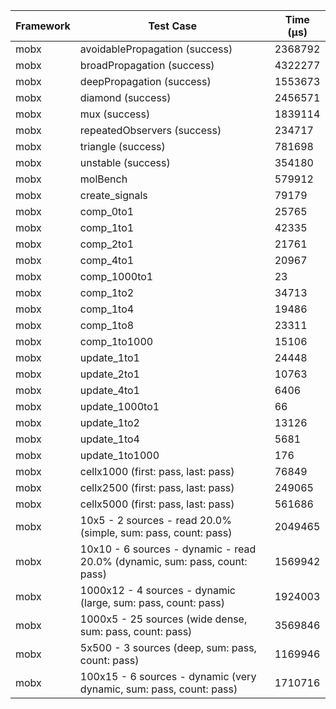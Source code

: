 | Framework | Test Case | Time (μs) |
| --- | --- | --- |
| mobx | avoidablePropagation (success) | 2368792 |
| mobx | broadPropagation (success) | 4322277 |
| mobx | deepPropagation (success) | 1553673 |
| mobx | diamond (success) | 2456571 |
| mobx | mux (success) | 1839114 |
| mobx | repeatedObservers (success) | 234717 |
| mobx | triangle (success) | 781698 |
| mobx | unstable (success) | 354180 |
| mobx | molBench | 579912 |
| mobx | create_signals | 79179 |
| mobx | comp_0to1 | 25765 |
| mobx | comp_1to1 | 42335 |
| mobx | comp_2to1 | 21761 |
| mobx | comp_4to1 | 20967 |
| mobx | comp_1000to1 | 23 |
| mobx | comp_1to2 | 34713 |
| mobx | comp_1to4 | 19486 |
| mobx | comp_1to8 | 23311 |
| mobx | comp_1to1000 | 15106 |
| mobx | update_1to1 | 24448 |
| mobx | update_2to1 | 10763 |
| mobx | update_4to1 | 6406 |
| mobx | update_1000to1 | 66 |
| mobx | update_1to2 | 13126 |
| mobx | update_1to4 | 5681 |
| mobx | update_1to1000 | 176 |
| mobx | cellx1000 (first: pass, last: pass) | 76849 |
| mobx | cellx2500 (first: pass, last: pass) | 249065 |
| mobx | cellx5000 (first: pass, last: pass) | 561686 |
| mobx | 10x5 - 2 sources - read 20.0% (simple, sum: pass, count: pass) | 2049465 |
| mobx | 10x10 - 6 sources - dynamic - read 20.0% (dynamic, sum: pass, count: pass) | 1569942 |
| mobx | 1000x12 - 4 sources - dynamic (large, sum: pass, count: pass) | 1924003 |
| mobx | 1000x5 - 25 sources (wide dense, sum: pass, count: pass) | 3569846 |
| mobx | 5x500 - 3 sources (deep, sum: pass, count: pass) | 1169946 |
| mobx | 100x15 - 6 sources - dynamic (very dynamic, sum: pass, count: pass) | 1710716 |
